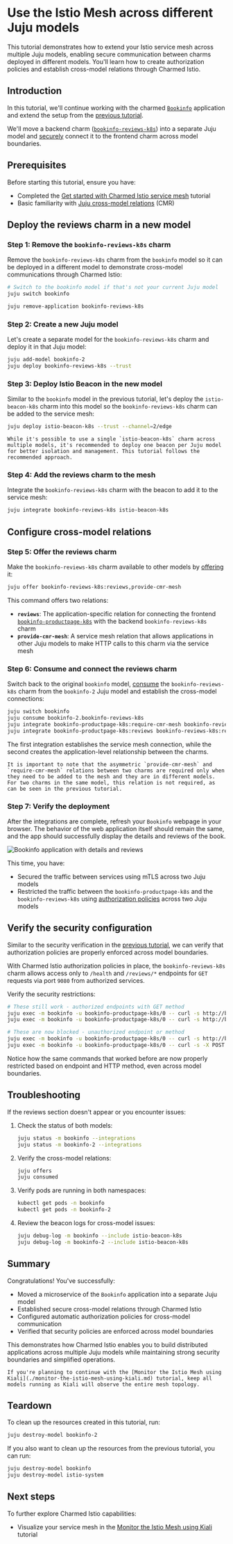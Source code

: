 <!-- vale off -->

# Use the Istio Mesh across different Juju models

<!-- vale on -->

This tutorial demonstrates how to extend your Istio service mesh across multiple Juju models, enabling secure communication between charms deployed in different models. You'll learn how to create authorization policies and establish cross-model relations through Charmed Istio.

## Introduction

In this tutorial, we'll continue working with the charmed [`Bookinfo`](https://istio.io/latest/docs/examples/bookinfo/) application and extend the setup from the [previous tutorial](./get-started-with-the-charmed-istio-mesh.md). 

We'll move a backend charm ([`bookinfo-reviews-k8s`](https://charmhub.io/bookinfo-reviews-k8s)) into a separate Juju model and [securely](../explanation/service-mesh.md#why-do-i-need-a-service-mesh) connect it to the frontend charm across model boundaries.

## Prerequisites

Before starting this tutorial, ensure you have:

- Completed the [Get started with Charmed Istio service mesh](./get-started-with-the-charmed-istio-mesh.md) tutorial
- Basic familiarity with [Juju cross-model relations](https://documentation.ubuntu.com/juju/stable/reference/cross-model-integration/) (CMR)

## Deploy the reviews charm in a new model

<!-- vale off -->

### Step 1: Remove the `bookinfo-reviews-k8s` charm

<!-- vale on -->

Remove the `bookinfo-reviews-k8s` charm from the `bookinfo` model so it can be deployed in a different model to demonstrate cross-model communications through Charmed Istio:

```bash
# Switch to the bookinfo model if that's not your current Juju model
juju switch bookinfo

juju remove-application bookinfo-reviews-k8s
```

<!-- vale off -->

### Step 2: Create a new Juju model

<!-- vale on -->

Let's create a separate model for the `bookinfo-reviews-k8s` charm and deploy it in that Juju model:

```bash
juju add-model bookinfo-2
juju deploy bookinfo-reviews-k8s --trust
```
<!-- vale off -->

### Step 3: Deploy Istio Beacon in the new model

<!-- vale on -->

Similar to the `bookinfo` model in the previous tutorial, let's deploy the `istio-beacon-k8s` charm into this model so the `bookinfo-reviews-k8s` charm can be added to the service mesh:

```bash
juju deploy istio-beacon-k8s --trust --channel=2/edge
```

```{note}
While it's possible to use a single `istio-beacon-k8s` charm across multiple models, it's recommended to deploy one beacon per Juju model for better isolation and management. This tutorial follows the recommended approach.
```

### Step 4: Add the reviews charm to the mesh

Integrate the `bookinfo-reviews-k8s` charm with the beacon to add it to the service mesh:

```bash
juju integrate bookinfo-reviews-k8s istio-beacon-k8s
```

## Configure cross-model relations

### Step 5: Offer the reviews charm

Make the `bookinfo-reviews-k8s` charm available to other models by [offering](https://documentation.ubuntu.com/juju/3.6/reference/juju-cli/list-of-juju-cli-commands/offer/) it:

```bash
juju offer bookinfo-reviews-k8s:reviews,provide-cmr-mesh
```

This command offers two relations:
- **`reviews`**: The application-specific relation for connecting the frontend [`bookinfo-productpage-k8s`](https://charmhub.io/bookinfo-productpage-k8s) with the backend `bookinfo-reviews-k8s` charm
- **`provide-cmr-mesh`**: A service mesh relation that allows applications in other Juju models to make HTTP calls to this charm via the service mesh

### Step 6: Consume and connect the reviews charm

Switch back to the original `bookinfo` model, [consume](https://documentation.ubuntu.com/juju/3.6/reference/juju-cli/list-of-juju-cli-commands/consume/) the `bookinfo-reviews-k8s` charm from the `bookinfo-2` Juju model and establish the cross-model connections:

```bash
juju switch bookinfo
juju consume bookinfo-2.bookinfo-reviews-k8s
juju integrate bookinfo-productpage-k8s:require-cmr-mesh bookinfo-reviews-k8s:provide-cmr-mesh
juju integrate bookinfo-productpage-k8s:reviews bookinfo-reviews-k8s:reviews
```

The first integration establishes the service mesh connection, while the second creates the application-level relationship between the charms.

```{note}
It is important to note that the asymmetric `provide-cmr-mesh` and `require-cmr-mesh` relations between two charms are required only when they need to be added to the mesh and they are in different models. For two charms in the same model, this relation is not required, as can be seen in the previous tutorial.
```

### Step 7: Verify the deployment

After the integrations are complete, refresh your `Bookinfo` webpage in your browser. The behavior of the web application itself should remain the same, and the app should successfully display the details and reviews of the book.

![Bookinfo application with details and reviews](../assets/images/bookinfo-details-reviews.png)

This time, you have:

- Secured the traffic between services using mTLS across two Juju models
- Restricted the traffic between the `bookinfo-productpage-k8s` and the `bookinfo-reviews-k8s` using [authorization policies](https://istio.io/latest/docs/reference/config/security/authorization-policy/) across two Juju models

## Verify the security configuration

Similar to the security verification in the [previous tutorial](./get-started-with-the-charmed-istio-mesh.md#verify-the-security-configuration), we can verify that authorization policies are properly enforced across model boundaries.

With Charmed Istio authorization policies in place, the `bookinfo-reviews-k8s` charm allows access only to `/health` and `/reviews/*` endpoints for `GET` requests via port `9080` from authorized services.

Verify the security restrictions:

```bash
# These still work - authorized endpoints with GET method
juju exec -m bookinfo -u bookinfo-productpage-k8s/0 -- curl -s http://bookinfo-reviews-k8s.bookinfo-2.svc.cluster.local:9080/health
juju exec -m bookinfo -u bookinfo-productpage-k8s/0 -- curl -s http://bookinfo-reviews-k8s.bookinfo-2.svc.cluster.local:9080/reviews/1

# These are now blocked - unauthorized endpoint or method
juju exec -m bookinfo -u bookinfo-productpage-k8s/0 -- curl -s http://bookinfo-reviews-k8s.bookinfo-2.svc.cluster.local:9080/
juju exec -m bookinfo -u bookinfo-productpage-k8s/0 -- curl -s -X POST http://bookinfo-reviews-k8s.bookinfo-2.svc.cluster.local:9080/reviews/1 -d '{}'
```

Notice how the same commands that worked before are now properly restricted based on endpoint and HTTP method, even across model boundaries.

## Troubleshooting

If the reviews section doesn't appear or you encounter issues:

1. Check the status of both models:
   ```bash
   juju status -m bookinfo --integrations
   juju status -m bookinfo-2 --integrations
   ```

2. Verify the cross-model relations:
   ```bash
   juju offers
   juju consumed
   ```

3. Verify pods are running in both namespaces:
   ```bash
   kubectl get pods -n bookinfo
   kubectl get pods -n bookinfo-2
   ```

4. Review the beacon logs for cross-model issues:
   ```bash
   juju debug-log -m bookinfo --include istio-beacon-k8s
   juju debug-log -m bookinfo-2 --include istio-beacon-k8s
   ```

## Summary

Congratulations! You've successfully:

- Moved a microservice of the `Bookinfo` application into a separate Juju model
- Established secure cross-model relations through Charmed Istio
- Configured automatic authorization policies for cross-model communication
- Verified that security policies are enforced across model boundaries

This demonstrates how Charmed Istio enables you to build distributed applications across multiple Juju models while maintaining strong security boundaries and simplified operations.

```{tip}
If you're planning to continue with the [Monitor the Istio Mesh using Kiali](./monitor-the-istio-mesh-using-kiali.md) tutorial, keep all models running as Kiali will observe the entire mesh topology.
```

## Teardown

To clean up the resources created in this tutorial, run:

```bash
juju destroy-model bookinfo-2
```

If you also want to clean up the resources from the previous tutorial, you can run:
```bash
juju destroy-model bookinfo
juju destroy-model istio-system
```

## Next steps

To further explore Charmed Istio capabilities:

- Visualize your service mesh in the [Monitor the Istio Mesh using Kiali](./monitor-the-istio-mesh-using-kiali.md) tutorial

